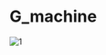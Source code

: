 # G_machine
![1](https://github.com/MariamSakhi/G_machine/assets/127662579/ad3aed7c-47a6-4a56-afd6-395350dd599b)
